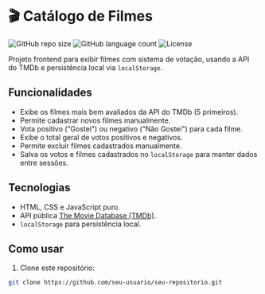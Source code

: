 # 🎬 Catálogo de Filmes

![GitHub repo size](https://img.shields.io/github/repo-size/seu-usuario/seu-repositorio)
![GitHub language count](https://img.shields.io/github/languages/count/seu-usuario/seu-repositorio)
![License](https://img.shields.io/github/license/seu-usuario/seu-repositorio)

Projeto frontend para exibir filmes com sistema de votação, usando a API do TMDb e persistência local via `localStorage`.

## Funcionalidades

- Exibe os filmes mais bem avaliados da API do TMDb (5 primeiros).
- Permite cadastrar novos filmes manualmente.
- Vota positivo ("Gostei") ou negativo ("Não Gostei") para cada filme.
- Exibe o total geral de votos positivos e negativos.
- Permite excluir filmes cadastrados manualmente.
- Salva os votos e filmes cadastrados no `localStorage` para manter dados entre sessões.

## Tecnologias

- HTML, CSS e JavaScript puro.
- API pública [The Movie Database (TMDb)](https://www.themoviedb.org/).
- `localStorage` para persistência local.

## Como usar

1. Clone este repositório:

```bash
git clone https://github.com/seu-usuario/seu-repositorio.git
